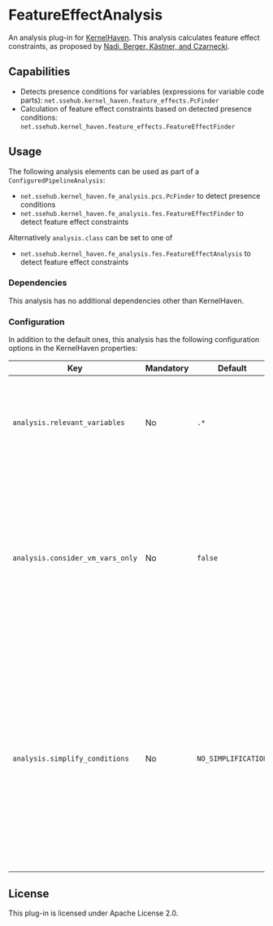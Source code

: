 # FeatureEffectAnalysis

An analysis plug-in for [KernelHaven](https://github.com/KernelHaven/KernelHaven).
This analysis calculates feature effect constraints, as proposed by [Nadi, Berger, Kästner, and Czarnecki](https://www.cs.cmu.edu/~ckaestne/pdf/tse15.pdf).

## Capabilities

* Detects presence conditions for variables (expressions for variable code parts): `net.ssehub.kernel_haven.feature_effects.PcFinder`
* Calculation of feature effect constraints based on detected presence conditions: `net.ssehub.kernel_haven.feature_effects.FeatureEffectFinder`

## Usage

The following analysis elements can be used as part of a `ConfiguredPipelineAnalysis`:
* `net.ssehub.kernel_haven.fe_analysis.pcs.PcFinder` to detect presence conditions
* `net.ssehub.kernel_haven.fe_analysis.fes.FeatureEffectFinder` to detect feature effect constraints

Alternatively `analysis.class` can be set to one of
* `net.ssehub.kernel_haven.fe_analysis.fes.FeatureEffectAnalysis` to detect feature effect constraints

### Dependencies

This analysis has no additional dependencies other than KernelHaven.

### Configuration

In addition to the default ones, this analysis has the following configuration options in the KernelHaven properties:

| Key | Mandatory | Default | Example | Description |
|-----|-----------|---------|---------|-------------|
| `analysis.relevant_variables` | No | `.*` | `CONFIG_.*` | A Java regular expression to decide which variables are relevant variability variables. |
| `analysis.consider_vm_vars_only` | No | `false` | `true` | Specification whether only variables read by the variability model extractor should be treaded as relevant for the calculation feature effect constraints or also other variables. |
| `analysis.simplify_conditions` | No | `NO_SIMPLIFICATION` | Specification whether presence conditions and/or feature effect results should be simplified if possible, requires the CNF-Utils. Possible values are: `NO_SIMPLIFICATION` = no simplification of results, `PRESENCE_CONDITIONS` = simplification of presence conditions and feature effects, `FEATURE_EFFECTS` = simplification of feature effects only (presence conditions won't be simplified).|

## License

This plug-in is licensed under Apache License 2.0.